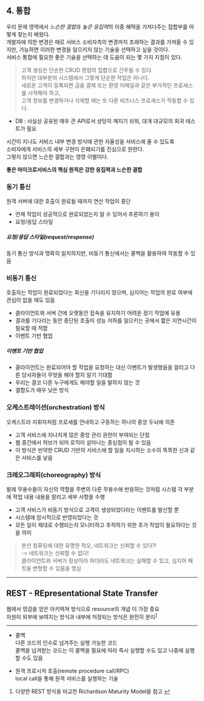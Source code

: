 ## 4. 통합  
  
우리 문제 영역에서 *느슨한 결합*과 *높은 응집력*의 이중 혜택을 가져다주는 접합부를 어떻게 찾는지 배웠다.  
개발자에 의한 변경은 때로 서비스 소비자측의 변경까지 초래하는 결과를 가져올 수 있지만, 가능하면 이러한 변경을 일으키지 않는 기술을 선택하고 싶을 것이다.   
서비스 통합에 필요한 좋은 기술을 선택하는 데 도움이 되는 몇 가지 지침이 있다. 

> 고객 생성은 단순한 CRUD 명령의 집합으로 간주될 수 있다.  
> 하지만 대부분의 시스템에서 그렇게 단순한 작업은 아니다.  
> 새로운 고객이 등록되면 금융 결제 또는 환영 이메일과 같은 부가적인 프로세스를 시작해야 하고,  
> 고객 정보를 변경하거나 삭제할 때는 또 다른 비즈니스 프로세스가 작동할 수 있다.  

* DB : 사실상 공유된 매우 큰 API로서 상당히 깨지기 쉬워, 대개 대규모의 회귀 테스트가 필요  
  
시간이 지나도 서비스 내부 변경 방식에 관한 자율성을 서비스에 줄 수 있도록  
소비자에게 서비스의 세부 구현이 은폐되기를 진심으로 원한다.  
그렇지 않으면 느슨한 결합과는 영영 이별이다.  
  
**좋은 마이크로서비스의 핵심 원칙은 강한 응집력과 느슨한 결합**    
  
### 동기 통신  
원격 서버에 대한 호출이 완료될 때까지 연산 작업이 중단    
- 언제 작업이 성공적으로 완료되었는지 알 수 있어서 추론하기 용이  
- 요청/응답 스타일  

##### 요청/응답 스타일(request/response)  
동기 통신 방식과 명확히 일치하지만, 비동기 통신에서는 콜백을 활용하여 작동할 수 있음  

### 비동기 통신 
호출자는 작업이 완료되었다는 회신을 기다리지 않으며, 심지어는 작업의 완료 여부에 관심이 없을 때도 있음  
- 클라이언트와 서버 간에 오랫동안 접속을 유지하기 어려운 장기 작업에 유용  
- 결과를 기다리는 동안 중단된 호출이 성능 저하를 일으키는 곳에서 짧은 지연시간이 필요할 때 적합  
- 이벤트 기반 협업  

##### 이벤트 기반 협업  
- 클라이언트는 완료되어야 할 작업을 요청하는 대신 이벤트가 발생했음을 알리고 다른 당사자들이 무엇을 해야 할지 알기 기대함  
- 우리는 결코 다른 누구에게도 해야할 일을 말하지 않는 것  
- 결합도가 매우 낮은 방식  

### 오케스트레이션(orchestration) 방식   
오케스트라 지휘자처럼 프로세를 안내하고 구동하는 하나의 중앙 두뇌에 의존   
- 고객 서비스에 지나치게 많은 중앙 관리 권한이 부여되는 단점  
- 웹 중간에서 허브가 되어 로직이 살아나는 중심점이 될 수 있음  
- 이 방식은 빈약한 CRUD 기반의 서비스에 할 일을 지시하는 소수의 똑똑한 신과 같은 서비스를 낳음  

### 크레오그래피(choreography) 방식   
발레 무용수들이 자신의 역할을 주변의 다른 무용수에 반응하는 것처럼 시스템 각 부분에 작업 내용 내용을 알리고 세부 사항을 수행  
- 고객 서비스가 비동기 방식으로 고객이 생성되었다라는 이벤트를 발산할 뿐  
- 시스템에 암시적으로 반영되었다는 것  
- 모든 일이 제대로 수행되는지 모니터하고 추적하기 위한 추가 작업이 필요하다는 것을 의미  

> 분산 컴퓨팅에 대한 유명한 착오, 네트워크는 신뢰할 수 있다?!  
> -> 네트워크는 신뢰할 수 없다!  
클라이언트와 서버가 정상이라 하더라도 네트워크는 실패할 수 있고, 심지어 패킷을 변형할 수 있음을 명심  
   
--- 
  
## REST - REpresentational State Transfer   

웹에서 영감을 얻은 아키텍쳐 방식으로 resource의 개념 이 가장 중요  
자원이 외부에 보여지는 방식과 내부에 저장되는 방식은 완전히 분리<sup id="fnref1"><a href="#fn1">1</a></sup>   



--- 
* 콜백  
다른 코드의 인수로 넘겨주는 실행 가능한 코드  
콜백을 넘겨받는 코드는 이 콜백을 필요에 따라 즉시 실행할 수도 있고 나중에 실행할 수도 있음  

* 원격 프로시저 호출(remote procedure call/RPC)  
local call을 통해 원격 서비스를 실행하는 기술   

<ol>
  <li id="fn1">
    <p>다양한 REST 방식을 비교한 Richardson Maturity Model을 참고 <a href="#fnref1">↩</a></p>
  </li>
</ol>
